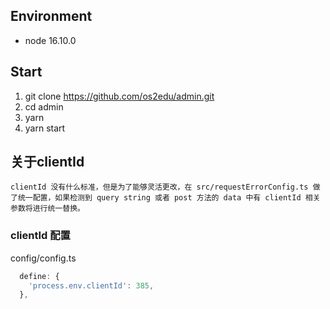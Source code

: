 ## Environment

- node 16.10.0

## Start

1. git clone https://github.com/os2edu/admin.git
2. cd admin
3. yarn
4. yarn start

## 关于clientId
`clientId 没有什么标准，但是为了能够灵活更改，在 src/requestErrorConfig.ts 做了统一配置，如果检测到 query string 或者 post 方法的 data 中有 clientId 相关参数将进行统一替换。`

### clientId 配置
config/config.ts
```js
  define: {
    'process.env.clientId': 385,
  },
```
